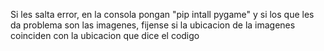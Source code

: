 Si les salta error, en la consola pongan "pip intall pygame" y si los que les da problema son las imagenes, fijense si la ubicacion de la imagenes coinciden con la ubicacion que dice el codigo

